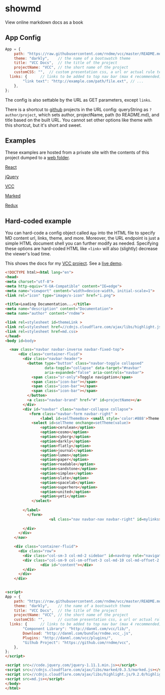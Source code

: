 # showmd
View online markdown docs as a book

## App Config
```js
App = {
    path: "https://raw.githubusercontent.com/rndme/vcc/master/README.md",	//where is the .md file? needs cors.
    theme: "darkly",	// the name of a bootswatch theme
    title: "VCC Docs",	// the title of the project 
    projectName: "VCC",	// the short name of the project
    customCSS: "",	// custom presentation css, a url or actual rule text
  links: {		// links to be added to top nav bar (max 4 recommended)
        "link text": "http://example.com/path/file.ext", // ...
    },
};
```
The config is also settable by the URL as GET parameters, except `links`.

There is a shortcut to [github](https://github.com/) projects in the URL config: queryString as `?author/project`, which sets author, projectName, path (to README.md), and title based on the built URL. You cannot set other options like theme with this shortcut, but it's short and sweet.



## Examples

These examples are hosted from a private site with the contents of this project dumped to a [web folder](http://danml.com/md/).

[React](http://danml.com/md/?facebook/react)

[jQuery](http://danml.com/md/?jquery/jquery)

[VCC](http://danml.com/md/?rndme/vcc)

[Marked](http://danml.com/md/?chjj/marked)

[Redux](http://danml.com/md/?reactjs/redux)


## Hard-coded example
You can hard-code a config object called `App` into the HTML file to specify MD content url, links, theme, and more. Moreover, the URL endpoint is just a simple HTML document shell you can further modify as needed. Specifying these options are hard-coded HTML like `<link>` will also (slightly) decrease the viewer's load time.



This shows the docs for my [VCC project](https://github.com/rndme/vcc/). See a [live demo](http://danml.com/md/vccdocs.html).

```html
<!DOCTYPE html><html lang="en">
<head>
<meta charset="utf-8">
<meta http-equiv="X-UA-Compatible" content="IE=edge">
<meta name="viewport" content="width=device-width, initial-scale=1">
<link rel="icon" type="image/x-icon" href="i.png">

<title>Loading Documentation...</title>
<meta name="description" content="Documentation">
<meta name="author" content="rndme">

<link rel=stylesheet id=themeLink >	
<link rel=stylesheet href=//cdnjs.cloudflare.com/ajax/libs/highlight.js/9.2.0/styles/googlecode.min.css>
<link rel=stylesheet href=md.css>
</head>
<body id=body>

  <nav class="navbar navbar-inverse navbar-fixed-top">
      <div class="container-fluid">
        <div class="navbar-header">
          <button type="button" class="navbar-toggle collapsed" 
				  data-toggle="collapse" data-target="#navbar" 
				  aria-expanded="false" aria-controls="navbar">
            <span class="sr-only">Toggle navigation</span>
            <span class="icon-bar"></span>
            <span class="icon-bar"></span>
            <span class="icon-bar"></span>
          </button>
          <a class="navbar-brand" href="#" id=projectName></a>
        </div>
        <div id="navbar" class="navbar-collapse collapse">		
		   <form class="navbar-form navbar-right" >
            	<label id=selThemeBox> <small style='color:#888'>Theme:</small>
			<select id=selTheme onchange=setTheme(value)>
				<option>cerulean</option>
				<option>cosmo</option>
				<option>cyborg</option>
				<option>darkly</option>
				<option>flatly</option>
				<option>journal</option>
				<option>lumen</option>
				<option>paper</option>
				<option>readable</option>
				<option>sandstone</option>
				<option>simplex</option>
				<option>slate</option>
				<option>spacelab</option>
				<option>superhero</option>
				<option>united</option>
				<option>yeti</option>
			</select>
			
		</label>
          </form>
		            <ul class="nav navbar-nav navbar-right" id=mylinks></ul>
		  
        </div>
      </div>
    </nav>

    <div class="container-fluid">
      <div class="row">
        <div class="col-sm-3 col-md-2 sidebar" id=navdrop role="navigation"></div>
        <div class="col-sm-9 col-sm-offset-3 col-md-10 col-md-offset-2 main">
  				<div id="content"></div>		  
        </div>
      </div>
    </div>
  

<script>
App = {
    path: "https://raw.githubusercontent.com/rndme/vcc/master/README.md",   //where is the .md file? needs cors.
    theme: "darkly",    // the name of a bootswatch theme
    title: "VCC Docs",  // the title of the project 
    projectName: "VCC", // the short name of the project
    customCSS: "",  	// custom presentation css, a url or actual rule text
  links: {		// links to be added to top nav bar (max 4 recommended):
		"Component Library": "http://danml.com/vcc/lib/",
		Download: "http://danml.com/bundle/rndme.vcc_.js",
		Plugins: "http://danml.com/vcc/plugins/",
		"Github Project": "https://github.com/rndme/vcc",
	},
};
</script>

<script src=//code.jquery.com/jquery-1.11.1.min.js></script>
<script src=//cdnjs.cloudflare.com/ajax/libs/marked/0.3.5/marked.js></script>
<script src=//cdnjs.cloudflare.com/ajax/libs/highlight.js/9.2.0/highlight.min.js></script>
<script src=md.js></script>		  
</body>
</html>
```
